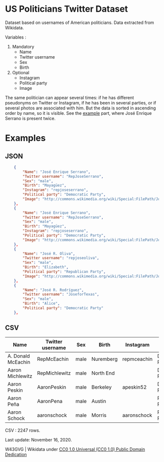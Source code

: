 # US Politicians Twitter Dataset
 Dataset based on usernames of American politicians. Data extracted from Wikidata.
 
 Variables :

 1. Mandatory
    - Name
    - Twitter username
    - Sex
    - Birth
2. Optional
    - Instagram
    - Political party
    - Image

 The same politician can appear several times: if he has different pseudonyms on Twitter or Instagram, if he has been in several parties, or if several photos are associated with him. But the data is sorted in ascending order by name, so it is visible. See the [example](https://github.com/W43GVG/US-Politicians-Twitter-Dataset#examples) part, where José Enrique Serrano is present twice.

# Examples
## JSON
```json
    {
        "Name": "José Enrique Serrano",
        "Twitter username": "RepJoseSerrano",
        "Sex": "male",
        "Birth": "Mayagüez",
        "Instagram": "repjoseserrano",
        "Political party": "Democratic Party",
        "Image": "http://commons.wikimedia.org/wiki/Special:FilePath/Jose%20Serrano%2C%20official%20109th%20Congress%20photo.jpg"
    },
    {
        "Name": "José Enrique Serrano",
        "Twitter username": "RepJoseSerrano",
        "Sex": "male",
        "Birth": "Mayagüez",
        "Instagram": "repjoseserrano",
        "Political party": "Democratic Party",
        "Image": "http://commons.wikimedia.org/wiki/Special:FilePath/Josieserrano.jpeg"
    },
    {
        "Name": "José R. Oliva",
        "Twitter username": "repjoseoliva",
        "Sex": "male",
        "Birth": "Elizabeth",
        "Political party": "Republican Party",
        "Image": "http://commons.wikimedia.org/wiki/Special:FilePath/Jose%20R.%20Oliva.jpg"
    },
    {
        "Name": "José R. Rodríguez",
        "Twitter username": "JoseforTexas",
        "Sex": "male",
        "Birth": "Alice",
        "Political party": "Democratic Party"
    },
```
## CSV
| Name               | Twitter username | Sex  | Birth     | Instagram   | Political party  | Image                                                                                                                        |
|--------------------|------------------|------|-----------|-------------|------------------|------------------------------------------------------------------------------------------------------------------------------|
| A. Donald McEachin | RepMcEachin      | male | Nuremberg | repmceachin | Democratic Party | http://commons.wikimedia.org/wiki/Special:FilePath/Donald%20McEachin%20portrait%20116th%20Congress.jpg                       |
| Aaron Michlewitz   | RepMichlewitz    | male | North End |             | Democratic Party |                                                                                                                              |
| Aaron Peskin       | AaronPeskin      | male | Berkeley  | apeskin52   | Democratic Party | http://commons.wikimedia.org/wiki/Special:FilePath/Aaron%20peskin%20%2815289024971%29.jpg                                    |
| Aaron Peña         | AaronPena        | male | Austin    |             | Republican Party | http://commons.wikimedia.org/wiki/Special:FilePath/Aaronpenadais.jpg                                                         |
| Aaron Schock       | aaronschock      | male | Morris    | aaronschock | Republican Party | http://commons.wikimedia.org/wiki/Special:FilePath/Aaron%20Schock%2C%20official%20photo%20portrait%2C%20111th%20Congress.jpg |
 
 CSV : 2247 rows.

Last update: November 16, 2020.

W43GVG | Wikidata under  [CC0 1.0 Universal (CC0 1.0) Public Domain Dedication](https://creativecommons.org/publicdomain/zero/1.0/)